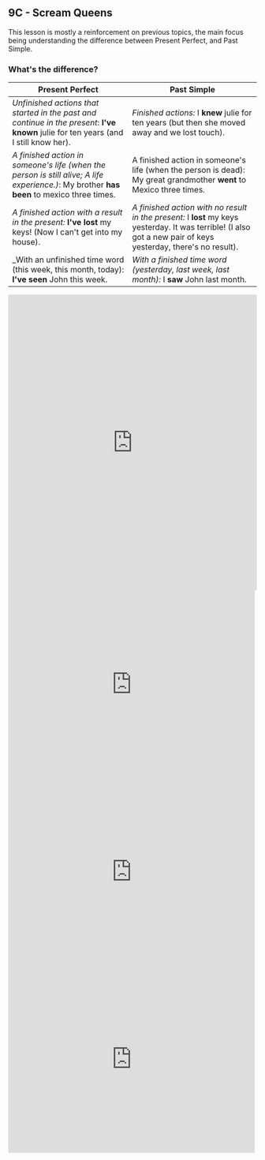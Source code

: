 ## 9C - Scream Queens

This lesson is mostly a reinforcement on previous topics, the main focus being understanding the difference between Present Perfect, and Past Simple.

### What's the difference?

|Present Perfect|Past Simple|
|--|--|
|_Unfinished actions that started in the past and continue in the present_: __I've known__ julie for ten years (and I still know her). |_Finished actions:_ I __knew__ julie for ten years (but then she moved away and we lost touch).|
|_A finished action in someone's life (when the person is still alive; A life experience.)_: My brother __has been__ to mexico three times.|A finished action in someone's life (when the person is dead): My great grandmother __went__ to Mexico three times.|
|_A finished action with a result in the present:_ __I've lost__ my keys! (Now I can't get into my house). |_A finished action with no result in the present:_ I __lost__ my keys yesterday. It was terrible! (I also got a new pair of keys yesterday, there's no result).|
|_With an unfinished time word (this week, this month, today): __I've seen__ John this week.|_With a finished time word (yesterday, last week, last month):_ I __saw__ John last month.|

<iframe src="https://neki.is-a.dev/EnglishClassesExercises/Scream-Queens-FTB.html" width="100%" height="600" frameborder="0"></iframe>
<iframe style="max-width:100%" src="https://wordwall.net/es/embed/e4dd4e28d82c4e79be23236cbc00baa2?themeId=1&templateId=2&fontStackId=0" width="500" height="380" frameborder="0" allowfullscreen></iframe>
<iframe style="max-width:100%" src="https://wordwall.net/es/embed/6731ee0ef4114c9983311cc44e79360d?themeId=1&templateId=22&fontStackId=0" width="500" height="380" frameborder="0" allowfullscreen></iframe>
<iframe style="max-width:100%" src="https://wordwall.net/es/embed/cbd20235287d4de78915d3b20df7ddba?themeId=1&templateId=8&fontStackId=0" width="500" height="380" frameborder="0" allowfullscreen></iframe>